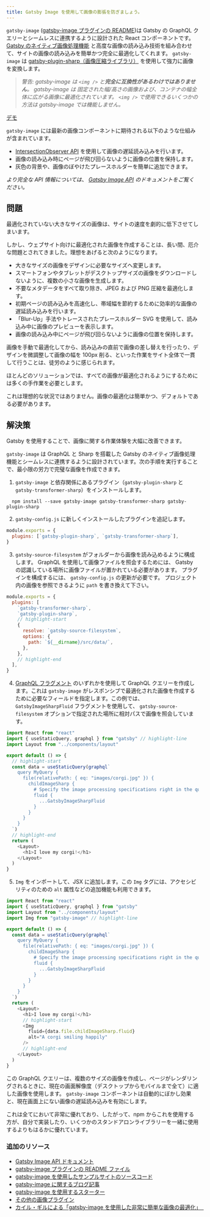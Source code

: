 ```yaml
---
title: Gatsby Image を使用して画像の膨張を防ぎましょう。
---
```


`gatsby-image` ([gatsby-image プラグインの README](/packages/gatsby-image/))は Gatsby の GraphQL クエリーとシームレスに連携するように設計された React コンポーネントです。 [Gatsby のネイティブ画像処理機能](https://image-processing.gatsbyjs.org/) と高度な画像の読み込み技術を組み合わせて、サイトの画像の読み込みを簡単かつ完全に最適化してくれます。 `gatsby-image` は [gatsby-plugin-sharp（画像圧縮ライブラリ）](/packages/gatsby-plugin-sharp/) を使用して強力に画像を変換します。

> _警告: gatsby-image は `<img />` と**完全に互換性があるわけではありません**。 gatsby-image は 固定された幅/高さの画像および、コンテナの幅全体に広がる画像に最適化されています。 `<img />` で使用できるいくつかの方法は gatsby-image では機能しません。_

[デモ](https://using-gatsby-image.gatsbyjs.org/)

`gatsby-image` には最新の画像コンポーネントに期待される以下のような仕組みが含まれています。

- [IntersectionObserver API](https://developer.mozilla.org/ja/docs/Web/API/Intersection_Observer_API) を使用して画像の遅延読み込みを行います。
- 画像の読み込み時にページが飛び回らないように画像の位置を保持します。
- 灰色の背景や、画像のぼやけたプレースホルダーを簡単に追加できます。

_より完全な API 情報については、 [Gatsby Image API](/docs/gatsby-image/) のドキュメントをご覧ください。_

## 問題

最適化されていない大きなサイズの画像は、サイトの速度を劇的に低下させてしまいます。

しかし、ウェブサイト向けに最適化された画像を作成することは、長い間、厄介な問題とされてきました。理想をあげると次のようになります。

- 大きなサイズの画像をデザインに必要なサイズへ変更します。
- スマートフォンやタブレットがデスクトップサイズの画像をダウンロードしないように、複数の小さな画像を生成します。
- 不要なメタデータをすべて取り除き、JPEG および PNG 圧縮を最適化します。
- 初期ページの読み込みを高速化し、帯域幅を節約するために効率的な画像の遅延読み込みを行います。
- 「Blur-Up」手法やトレースされたプレースホルダー SVG を使用して、読み込み中に画像のプレビューを表示します。
- 画像の読み込み中にページが飛び回らないように画像の位置を保持します。

画像を手動で最適化してから、読み込みの直前で画像の差し替えを行ったり、デザインを微調整して画像の幅を 100px 削る、といった作業をサイト全体で一貫して行うことは、徒労のように感じられます。

ほとんどのソリューションでは、すべての画像が最適化されるようにするためには多くの手作業を必要とします。

これは理想的な状況ではありません。画像の最適化は簡単かつ、デフォルトである必要があります。

## 解決策

Gatsby を使用することで、画像に関する作業体験を大幅に改善できます。

`gatsby-image` は GraphQL と Sharp を搭載した Gatsby のネイティブ画像処理機能とシームレスに連携するように設計されています。次の手順を実行することで、最小限の労力で完璧な画像を作成できます。

1. `gatsby-image` と依存関係にあるプラグイン（`gatsby-plugin-sharp` と `gatsby-transformer-sharp`）をインストールします。

```shell
  npm install --save gatsby-image gatsby-transformer-sharp gatsby-plugin-sharp
```

2. `gatsby-config.js` に新しくインストールしたプラグインを追記します。

```js:title=gatsby-config.js
module.exports = {
  plugins: [`gatsby-plugin-sharp`, `gatsby-transformer-sharp`],
}
```

3. `gatsby-source-filesystem` がフォルダーから画像を読み込めるように構成します。 GraphQL を使用して画像ファイルを照会するためには、 Gatsby の認識している場所に画像ファイルが置かれている必要があります。 プラグインを構成するには、 `gatsby-config.js` の更新が必要です。 プロジェクト内の画像を参照できるように `path` を書き換えて下さい。

```js:title=gatsby-config.js
module.exports = {
  plugins: [
    `gatsby-transformer-sharp`,
    `gatsby-plugin-sharp`,
    // highlight-start
    {
      resolve: `gatsby-source-filesystem`,
      options: {
        path: `${__dirname}/src/data/`,
      },
    },
    // highlight-end
  ],
}
```

<EggheadEmbed
  lessonLink="https://egghead.io/lessons/gatsby-install-gatsby-image-and-source-local-images-from-the-filesystem"
  lessonTitle="Install gatsby-image and source local images from the filesystem"
/>

4. [GraphQL フラグメント](/packages/gatsby-image/#fragments) のいずれかを使用して GraphQL クエリーを作成します。これは `gatsby-image` がレスポンシブで最適化された画像を作成するために必要なフィールドを指定します。この例では、 `GatsbyImageSharpFluid` フラグメントを使用して、 `gatsby-source-filesystem` オプションで指定された場所に相対パスで画像を照会しています。

```jsx:title=src/pages/my-dogs.js
import React from "react"
import { useStaticQuery, graphql } from "gatsby" // highlight-line
import Layout from "../components/layout"

export default () => {
  // highlight-start
  const data = useStaticQuery(graphql`
    query MyQuery {
      file(relativePath: { eq: "images/corgi.jpg" }) {
        childImageSharp {
          # Specify the image processing specifications right in the query.
          fluid {
            ...GatsbyImageSharpFluid
          }
        }
      }
    }
  `)
  // highlight-end
  return (
    <Layout>
      <h1>I love my corgi!</h1>
    </Layout>
  )
}
```

<EggheadEmbed
  lessonLink="https://egghead.io/lessons/gatsby-use-gatsby-image-with-an-image-from-a-relative-path"
  lessonTitle="Use gatsby-image with an image from a relative path"
/>

5. `Img` をインポートして、JSX に追加します。この `Img` タグには、アクセシビリティのための `alt` 属性などの追加機能も利用できます。

```jsx:title=src/pages/my-dogs.js
import React from "react"
import { useStaticQuery, graphql } from "gatsby"
import Layout from "../components/layout"
import Img from "gatsby-image" // highlight-line

export default () => {
  const data = useStaticQuery(graphql`
    query MyQuery {
      file(relativePath: { eq: "images/corgi.jpg" }) {
        childImageSharp {
          # Specify the image processing specifications right in the query.
          fluid {
            ...GatsbyImageSharpFluid
          }
        }
      }
    }
  `)
  return (
    <Layout>
      <h1>I love my corgi!</h1>
      // highlight-start
      <Img
        fluid={data.file.childImageSharp.fluid}
        alt="A corgi smiling happily"
      />
      // highlight-end
    </Layout>
  )
}
```

<EggheadEmbed
  lessonLink="https://egghead.io/lessons/gatsby-use-gatsby-image-s-graphql-fragments-for-blurred-up-and-traced-svg-images"
  lessonTitle="Use gatsby-image's GraphQL fragments for blurred-up and traced SVG images"
/>

この GraphQL クエリーは、複数のサイズの画像を作成し、ページがレンダリングされるときに、現在の画面解像度（デスクトップからモバイルまで全て）に適した画像を使用します。 `gatsby-image` コンポーネントは自動的にぼかし効果と、現在画面上にない画像の遅延読み込みを有効にします。

これは全てにおいて非常に優れており、したがって、npm からこれを使用する方が、自分で実装したり、いくつかのスタンドアロンライブラリーを一緒に使用するよりもはるかに優れています。

### 追加のリソース

- [Gatsby Image API ドキュメント](/docs/gatsby-image/)
- [gatsby-image プラグインの README ファイル](/packages/gatsby-image/)
- [gatsby-image を使用したサンプルサイトのソースコード](https://github.com/gatsbyjs/gatsby/tree/master/examples/using-gatsby-image)
- [gatsby-image に関するブログ記事](/blog/tags/gatsby-image/)
- [gatsby-image を使用するスターター](/starters/?d=gatsby-image&v=2)
- [その他の画像プラグイン](/plugins/?=image)
- [カイル・ギルによる「gatsby-image を使用した非常に簡単な画像の最適化」　](https://medium.com/@kyle.robert.gill/ridiculously-easy-image-optimization-with-gatsby-js-59d48e15db6e)
